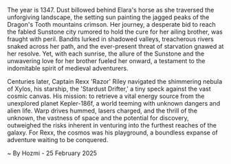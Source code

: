 
The year is 1347.  Dust billowed behind Elara's horse as she traversed the unforgiving landscape, the setting sun painting the jagged peaks of the Dragon's Tooth mountains crimson.  Her journey, a desperate bid to reach the fabled Sunstone city rumored to hold the cure for her ailing brother, was fraught with peril. Bandits lurked in shadowed valleys, treacherous rivers snaked across her path, and the ever-present threat of starvation gnawed at her resolve. Yet, with each sunrise, the allure of the Sunstone and the unwavering love for her brother fueled her onward, a testament to the indomitable spirit of medieval adventurers.

Centuries later, Captain Rexx 'Razor' Riley navigated the shimmering nebula of Xylos, his starship, the 'Stardust Drifter,' a tiny speck against the vast cosmic canvas.  His mission: to retrieve a vital energy source from the unexplored planet Kepler-186f, a world teeming with unknown dangers and alien life.  Warp drives hummed, lasers charged, and the thrill of the unknown, the vastness of space and the potential for discovery, outweighed the risks inherent in venturing into the furthest reaches of the galaxy.  For Rexx, the cosmos was his playground, a boundless expanse of adventure waiting to be conquered.

~ By Hozmi - 25 February 2025
